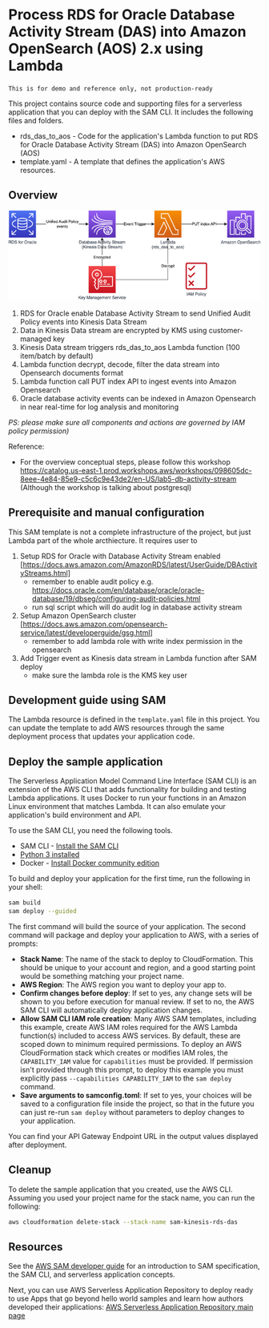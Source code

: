 # Process RDS for Oracle Database Activity Stream (DAS) into Amazon OpenSearch (AOS) 2.x using Lambda 

`This is for demo and reference only, not production-ready`

This project contains source code and supporting files for a serverless application that you can deploy with the SAM CLI. It includes the following files and folders.

- rds_das_to_aos - Code for the application's Lambda function to put RDS for Oracle Database Activity Stream (DAS) into Amazon OpenSearch (AOS) 
- template.yaml - A template that defines the application's AWS resources.


## Overview

![Architecture](RDS-DAS-to-AOS.drawio.png)

1. RDS for Oracle enable Database Activity Stream to send Unified Audit Policy events into Kinesis Data Stream
2. Data in Kinesis Data stream are encrypted by KMS using customer-managed key
3. Kinesis Data stream triggers rds_das_to_aos Lambda function (100 item/batch by default)
4. Lambda function decrypt, decode, filter the data stream into Opensearch documents format
5. Lambda function call PUT index API to ingest events into Amazon Opensearch
6. Oracle database activity events can be indexed in Amazon Opensearch in near real-time for log analysis and monitoring

*PS: please make sure all components and actions are governed by IAM policy permission)*

Reference: 

- For the overview conceptual steps, please follow this workshop https://catalog.us-east-1.prod.workshops.aws/workshops/098605dc-8eee-4e84-85e9-c5c6c9e43de2/en-US/lab5-db-activity-stream (Although the workshop is talking about postgresql)


## Prerequisite and manual configuration

This SAM template is not a complete infrastructure of the project, but just Lambda part of the whole arcthiecture. It requires user to 

1. Setup RDS for Oracle with Database Activity Stream enabled [https://docs.aws.amazon.com/AmazonRDS/latest/UserGuide/DBActivityStreams.html]
   - remember to enable audit policy e.g. https://docs.oracle.com/en/database/oracle/oracle-database/19/dbseg/configuring-audit-policies.html
   - run sql script which will do audit log in database activity stream
2. Setup Amazon OpenSearch cluster [https://docs.aws.amazon.com/opensearch-service/latest/developerguide/gsg.html]
   - remember to add lambda role with write index permission in the opensearch
3. Add Trigger event as Kinesis data stream in Lambda function after SAM deploy
   - make sure the lambda role is the KMS key user



## Development guide using SAM

The Lambda resource is defined in the `template.yaml` file in this project. You can update the template to add AWS resources through the same deployment process that updates your application code.

## Deploy the sample application

The Serverless Application Model Command Line Interface (SAM CLI) is an extension of the AWS CLI that adds functionality for building and testing Lambda applications. It uses Docker to run your functions in an Amazon Linux environment that matches Lambda. It can also emulate your application's build environment and API.

To use the SAM CLI, you need the following tools.

* SAM CLI - [Install the SAM CLI](https://docs.aws.amazon.com/serverless-application-model/latest/developerguide/serverless-sam-cli-install.html)
* [Python 3 installed](https://www.python.org/downloads/)
* Docker - [Install Docker community edition](https://hub.docker.com/search/?type=edition&offering=community)

To build and deploy your application for the first time, run the following in your shell:

```bash
sam build
sam deploy --guided
```

The first command will build the source of your application. The second command will package and deploy your application to AWS, with a series of prompts:

* **Stack Name**: The name of the stack to deploy to CloudFormation. This should be unique to your account and region, and a good starting point would be something matching your project name.
* **AWS Region**: The AWS region you want to deploy your app to.
* **Confirm changes before deploy**: If set to yes, any change sets will be shown to you before execution for manual review. If set to no, the AWS SAM CLI will automatically deploy application changes.
* **Allow SAM CLI IAM role creation**: Many AWS SAM templates, including this example, create AWS IAM roles required for the AWS Lambda function(s) included to access AWS services. By default, these are scoped down to minimum required permissions. To deploy an AWS CloudFormation stack which creates or modifies IAM roles, the `CAPABILITY_IAM` value for `capabilities` must be provided. If permission isn't provided through this prompt, to deploy this example you must explicitly pass `--capabilities CAPABILITY_IAM` to the `sam deploy` command.
* **Save arguments to samconfig.toml**: If set to yes, your choices will be saved to a configuration file inside the project, so that in the future you can just re-run `sam deploy` without parameters to deploy changes to your application.

You can find your API Gateway Endpoint URL in the output values displayed after deployment.

## Cleanup

To delete the sample application that you created, use the AWS CLI. Assuming you used your project name for the stack name, you can run the following:

```bash
aws cloudformation delete-stack --stack-name sam-kinesis-rds-das
```

## Resources

See the [AWS SAM developer guide](https://docs.aws.amazon.com/serverless-application-model/latest/developerguide/what-is-sam.html) for an introduction to SAM specification, the SAM CLI, and serverless application concepts.

Next, you can use AWS Serverless Application Repository to deploy ready to use Apps that go beyond hello world samples and learn how authors developed their applications: [AWS Serverless Application Repository main page](https://aws.amazon.com/serverless/serverlessrepo/)
